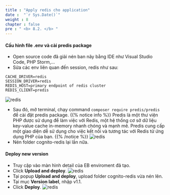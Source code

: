 ```yaml
---
title : "Apply redis cho application"
date :  "`r Sys.Date()`" 
weight : 8
chapter : false
pre : " <b> 8.2. </b> "
---
```

#### Cấu hình file .env và cài predis package
+ Open source code đã giải nén ban nãy bằng IDE như Visual Studio Code, PHP Storm,…
+ Sửa các env liên quan đến session, redis như sau:
```
CACHE_DRIVER=redis
SESSION_DRIVER=redis
REDIS_HOST=primary endpoint of redis cluster
REDIS_CLIENT=predis
```
  ![redis](/images/7.redis/008.png)
+ Sau đó, mở terminal, chạy command `composer require predis/predis` để cài đặt  predis package.
  {{% notice info %}}
  Predis là một thư viện PHP được sử dụng để làm việc với Redis, một hệ thống cơ sở dữ liệu key-value cache in-memory nhanh chóng và mạnh mẽ. Predis cung cấp một giao diện dễ sử dụng cho việc kết nối và tương tác với Redis từ ứng dụng PHP của bạn.
  {{% /notice %}}
![redis](/images/7.redis/009.png)
+ Nén folder cognito-redis lại lần nữa.

#### Deploy new version 
+ Truy cập vào màn hình detail của EB enviroment đã tạo.
+ Click **Upload and deploy**.
![redis](/images/7.redis/010.png)
+ Tại popup **Upload and deploy**, upload folder cognito-redis vừa nén lên.
+ Tại mục **Version label**, nhập v1.1.
+ Click **Deploy**.
![redis](/images/7.redis/011.png)
